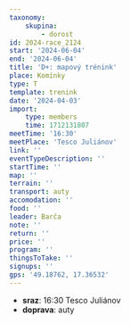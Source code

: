 ```yaml
---
taxonomy:
    skupina:
        - dorost
id: 2024-race_2124
start: '2024-06-04'
end: '2024-06-04'
title: 'D+: mapový trénink'
place: Komínky
type: T
template: trenink
date: '2024-04-03'
import:
    type: members
    time: 1712131807
meetTime: '16:30'
meetPlace: 'Tesco Juliánov'
link: ''
eventTypeDescription: ''
startTime: ''
map: ''
terrain: ''
transport: auty
accomodation: ''
food: ''
leader: Barča
note: ''
return: ''
price: ''
program: ''
thingsToTake: ''
signups: ''
gps: '49.18762, 17.36532'
---
```


* **sraz**: 16:30 Tesco Juliánov
* **doprava**: auty
